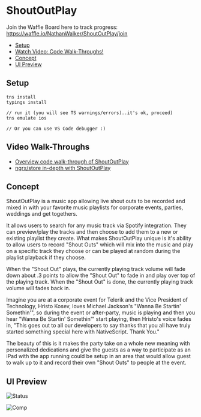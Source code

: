# ShoutOutPlay

Join the Waffle Board here to track progress:
https://waffle.io/NathanWalker/ShoutOutPlay/join

* [Setup](#setup)
* [Watch Video: Code Walk-Throughs!](#video-walk-throughs)
* [Concept](#concept)
* [UI Preview](#ui-preview)

## Setup

```
tns install
typings install

// run it (you will see TS warnings/errors)..it's ok, proceed)
tns emulate ios

// Or you can use VS Code debugger :)
```

## Video Walk-Throughs

* [Overview code walk-through of ShoutOutPlay](https://www.youtube.com/watch?v=lLLuDpoSS_w)
* [ngrx/store in-depth with ShoutOutPlay](https://www.youtube.com/watch?v=OIcWjVmy2xs)

## Concept

ShoutOutPlay is a music app allowing live shout outs to be recorded and mixed in with your favorite music playlists for corporate events, parties, weddings and get togethers.

It allows users to search for any music track via Spotify integration. They can preview/play the tracks and then choose to add them to a new or existing playlist they create. What makes ShoutOutPlay unique is it's ability to allow users to record "Shout Outs" which will mix into the music and play on a specific track they choose or can be played at random during the playlist playback if they choose.

When the "Shout Out" plays, the currently playing track volume will fade down about .3 points to allow the "Shout Out" to fade in and play over top of the playing track. When the "Shout Out" is done, the currently playing track volume will fades back in.

Imagine you are at a corporate event for Telerik and the Vice President of Technology, Hristo Kosev, loves Michael Jackson's "Wanna Be Startin' Somethin'", so during the event or after-party, music is playing and then you hear "Wanna Be Startin' Somethin'" start playing, then Hristo's voice fades in, "This goes out to all our developers to say thanks that you all have truly started something special here with NativeScript. Thank You."

The beauty of this is it makes the party take on a whole new meaning with personalized dedications and give the guests as a way to participate as an iPad with the app running could be setup in an area that would allow guest to walk up to it and record their own "Shout Outs" to people at the event.

## UI Preview

![Status](https://cdn.filestackcontent.com/RqD32VFSlWM1vLBPrgpg?v=0)

![Comp](https://cdn.filestackcontent.com/NiGHnUhTQuqp4KUxsRlr?v=0)